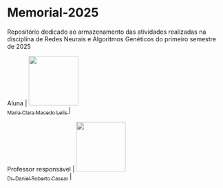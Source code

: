 # Memorial-2025
Repositório dedicado ao armazenamento das atividades realizadas na disciplina de Redes Neurais e Algoritmos Genéticos do primeiro semestre de 2025


Aluna
| [<img loading="lazy" src="https://avatars.githubusercontent.com/u/172424981?v=4" width=115><br><sub>Maria Clara Macedo Lelis </sub>](https://github.com/ClaraLelis) | 

Professor responsável
| [<img loading="lazy" src="https://avatars.githubusercontent.com/u/172424981?v=4" width=115><br><sub>Dr. Daniel Roberto Cassar</sub>](https://github.com/DanielCassar) |
